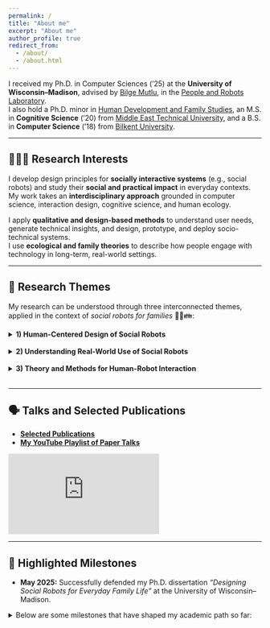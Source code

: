 ```yaml
---
permalink: /
title: "About me"
excerpt: "About me"
author_profile: true
redirect_from: 
  - /about/
  - /about.html
---
```

I received my Ph.D. in Computer Sciences (’25) at the **University of Wisconsin–Madison**, advised by [Bilge Mutlu](http://bilgemutlu.com), in the [People and Robots Laboratory](https://peopleandrobots.wisc.edu/staff/cagiltay-bengisu/).  
I also hold a Ph.D. minor in [Human Development and Family Studies](https://humanecology.wisc.edu/academics/graduate-programs/human-development-family-studies/), an M.S. in **Cognitive Science** (’20) from [Middle East Technical University](https://cogs.metu.edu.tr/en), and a B.S. in **Computer Science** (’18) from [Bilkent University](https://w3.cs.bilkent.edu.tr).

---

## 👩🏽‍💻 Research Interests

I develop design principles for **socially interactive systems** (e.g., social robots) and study their **social and practical impact** in everyday contexts. My work takes an **interdisciplinary approach** grounded in computer science, interaction design, cognitive science, and human ecology.  

I apply **qualitative and design-based methods** to understand user needs, generate technical insights, and design, prototype, and deploy socio-technical systems.  
I use **ecological and family theories** to describe how people engage with technology in long-term, real-world settings.

---

## 🤖 Research Themes

My research can be understood through three interconnected themes, applied in the context of _social robots for families_ 🤖🏡👪:

<details>
<summary><strong>1) Human-Centered Design of Social Robots</strong></summary>

<p markdown="1">
  I identify the practical needs and preferences of users for integrating socially interactive systems into daily life, through methods such as participatory design, qualitative interviews, or technology probe studies in real-world settings.
  I translate these understandings into technical insights that guide design requirements, and I conduct iterative design and development processes to prototype social robots for real-world use.

  
  **Example Publications:** Designing [in-home robots](https://bengisucagiltay.github.io/publications/IDC20) as [reading companions](https://bengisucagiltay.github.io/publications/IDC22), for [caretaking](https://bengisucagiltay.github.io/publications/IDC22short), and as [homework assistants](https://bengisucagiltay.github.io/publications/IDC23).  
  Designing [unboxing experiences](https://bengisucagiltay.github.io/publications/CHI22) and [emotional expressions](https://bengisucagiltay.github.io/publications/IDC21) for social robots.
</p>
</details><br>

<details>
<summary><strong>2) Understanding Real-World Use of Social Robots</strong></summary>

<p markdown="1">
  I study how users interact with social robots in natural, real-world settings or in research lab contexts — through controlled user studies, exploratory field studies, and both short- and long-term evaluations.
  


  **Example Publications:**  [4-week in-home deployment](https://bengisucagiltay.github.io/publications/HRI23) of the [Misty robot platform](https://www.mistyrobotics.com/research) as a [reading companion robot for children](https://bengisucagiltay.github.io/publications/IDC22).
</p>
</details><br>

<details>
<summary><strong>3) Theory and Methods for Human-Robot Interaction</strong></summary>

<p markdown="1">
I draw theoretical insights from interdisciplinary fields to situate my research in broader socio-technical systems.  
  I develop design methods to capture a holistic lens in human-robot interaction.
  


  **Example Publications:**  
  **Theory:** [Family Theories in Human-Robot Interaction](https://bengisucagiltay.github.io/publications/IDC23-short), [Toward Family-Robot Interactions](https://bengisucagiltay.com/publications/HRI24)  
  **Methods and Tools:** [Theater-inspired interaction design](https://bengisucagiltay.com/publications/DIS24), [Family-Robot Routines Inventory](https://bengisucagiltay.com/publications/ROMAN24)
</p>
</details><br>


---

## 🗣️ Talks and Selected Publications

- [**Selected Publications**](https://bengisucagiltay.github.io/publications/)  
- [**My YouTube Playlist of Paper Talks**](https://youtube.com/playlist?list=PL5pl7-dRbTJx9rgF5OlYDVQVks_WQ-8BS)

<iframe width="300" height="160" src="https://www.youtube.com/embed/videoseries?list=PL5pl7-dRbTJx9rgF5OlYDVQVks_WQ-8BS" title="YouTube video player" frameborder="0" allow="accelerometer; autoplay; clipboard-write; encrypted-media; gyroscope; picture-in-picture; web-share" allowfullscreen></iframe>

---

## 🎯 Highlighted Milestones

- **May 2025:** Successfully defended my Ph.D. dissertation *“Designing Social Robots for Everyday Family Life”* at the University of Wisconsin–Madison.

<details>
<summary> Below are some milestones that have shaped my academic path so far:</summary>
<p markdown="1">
  
  **June 23, 2025:** Co-organized IDC2025 workshops - Full Day: [Care Ecosystems in HCI](https://sites.google.com/view/idc25-ecocare/home). Half Day: [Playful and Ethical Child-AI Systems](https://sites.google.com/iu.edu/idc-2025-workshop/home)
  
  **March 3, 2025:** HRI Pioneers 2025 Workshop - Networking Chair
  
  **May 12, 2024:** Hosted full-day CHI2024 workshop - [“Methods for Family-Centered Design”](https://mobiletechteens-chi2025.github.io)
  
  **March 11, 2024:** Attended HRI Pioneers Workshop (2024 Cohort) — [“Toward Family-Robot Interactions: A Family-Centered Framework in HRI”](https://bengisucagiltay.github.io/files/HRI24_theory_Cagiltay.pdf)  
  
  **Jan 11, 2024:** [Talking Robotics](https://talking-robotics.github.io) Webinar #69: “Robots and Routines”  
  
  **Dec 4, 2023:** Advanced to Ph.D. Candidacy  
  
  **Nov 17, 2023:** Invited Speaker at the University of Iowa — [Rising Stars in HCI](https://cs.uiowa.edu/event/130806/0)  
  
  **April 23, 2023:** Attended Doctoral Consortium at CHI2023, Hamburg  
  
  **June 19, 2023:** Hosted half-day IDC2023 workshop — [Family-Centered Interaction Design](http://bit.ly/idc23fcid)
  
  **May 26, 2023:** Passed qualifying examination on “Social Robots for Families”
  </p>
</details>
